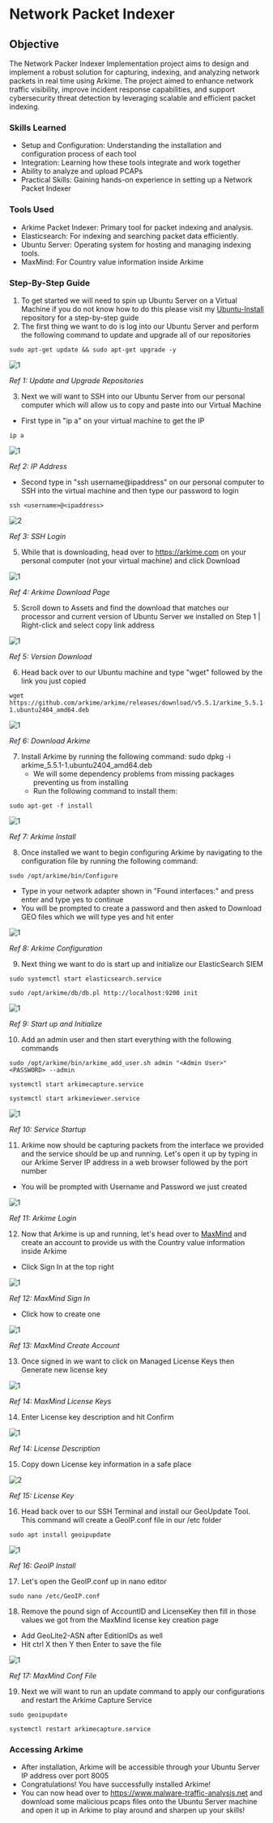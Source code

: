 # Network Packet Indexer

## Objective

The Network Packer Indexer Implementation project aims to design and implement a robust solution for capturing, indexing, and analyzing network packets in real time using Arkime. The project aimed to enhance network traffic visibility, improve incident response capabilities, and support cybersecurity threat detection by leveraging scalable and efficient packet indexing.

### Skills Learned

- Setup and Configuration: Understanding the installation and configuration process of each tool
- Integration: Learning how these tools integrate and work together 
- Ability to analyze and upload PCAPs
- Practical Skills: Gaining hands-on experience in setting up a Network Packet Indexer

### Tools Used

- Arkime Packet Indexer: Primary tool for packet indexing and analysis.
- Elasticsearch: For indexing and searching packet data efficiently.
- Ubuntu Server: Operating system for hosting and managing indexing tools.
- MaxMind: For Country value information inside Arkime

### Step-By-Step Guide

1) To get started we will need to spin up Ubuntu Server on a Virtual Machine if you do not know how to do this please visit my <a href="https://github.com/wesgough/ubuntu-install">Ubuntu-Install</a> repository for a step-by-step guide
2) The first thing we want to do is log into our Ubuntu Server and perform the following command to update and upgrade all of our repositories
```
sudo apt-get update && sudo apt-get upgrade -y
```
![1](https://github.com/user-attachments/assets/2400d15f-2ab2-4dbb-9194-1f66b6d6b934)

*Ref 1: Update and Upgrade Repositories*

3) Next we will want to SSH into our Ubuntu Server from our personal computer which will allow us to copy and paste into our Virtual Machine
  - First type in "ip a" on your virtual machine to get the IP
```
ip a
```
![1](https://github.com/user-attachments/assets/71ee53bb-cd5d-4980-a4fb-a2dc8e293a14)

*Ref 2: IP Address*

  - Second type in "ssh username@ipaddress" on our personal computer to SSH into the virtual machine and then type our password to login
```
ssh <username>@<ipaddress>
```
![2](https://github.com/user-attachments/assets/8f528f6e-381c-4790-bb57-4c5acf9db4b9)

*Ref 3: SSH Login*

5) While that is downloading, head over to https://arkime.com on your personal computer (not your virtual machine) and click Download

![1](https://github.com/user-attachments/assets/187d5df2-00d9-4c37-aab6-4755c18e5791)

*Ref 4: Arkime Download Page*

5) Scroll down to Assets and find the download that matches our processor and current version of Ubuntu Server we installed on Step 1 | Right-click and select copy link address

![1](https://github.com/user-attachments/assets/789f4b83-8f19-4304-ae2f-59eeac34d9d5)

*Ref 5: Version Download*

6) Head back over to our Ubuntu machine and type "wget" followed by the link you just copied
```
wget https://github.com/arkime/arkime/releases/download/v5.5.1/arkime_5.5.1-1.ubuntu2404_amd64.deb
```

![1](https://github.com/user-attachments/assets/4cb2be53-2055-4162-a8ad-7c70a7d3f4bc)

*Ref 6: Download Arkime*

7) Install Arkime by running the following command: sudo dpkg -i arkime_5.5.1-1.ubuntu2404_amd64.deb
   - We will some dependency problems from missing packages preventing us from installing
   - Run the following command to install them:
```
sudo apt-get -f install
```
![1](https://github.com/user-attachments/assets/f499a7a9-023a-4f0a-9983-ea88e5267aa1)

*Ref 7: Arkime Install*

8) Once installed we want to begin configuring Arkime by navigating to the configuration file by running the following command: 
```
sudo /opt/arkime/bin/Configure
```
   - Type in your network adapter shown in "Found interfaces:" and press enter and type yes to continue
   - You will be prompted to create a password and then asked to Download GEO files which we will type yes and hit enter

![1](https://github.com/user-attachments/assets/900c784f-a525-4f04-811a-53fceba1129e)

*Ref 8: Arkime Configuration*

9) Next thing we want to do is start up and initialize our ElasticSearch SIEM
```
sudo systemctl start elasticsearch.service
```
```
sudo /opt/arkime/db/db.pl http://localhost:9200 init
```

![1](https://github.com/user-attachments/assets/c7735f51-b01b-4739-8d3d-df6819ef49ae)

*Ref 9: Start up and Initialize*

10) Add an admin user and then start everything with the following commands
```
sudo /opt/arkime/bin/arkime_add_user.sh admin "<Admin User>" <PASSWORD> --admin
```
```
systemctl start arkimecapture.service
```
```
systemctl start arkimeviewer.service
```
![1](https://github.com/user-attachments/assets/4c852b23-1a18-4ab4-939a-a82e7b6c26c6)

*Ref 10: Service Startup*

11) Arkime now should be capturing packets from the interface we provided and the service should be up and running. Let's open it up by typing in our Arkime Server IP address in a web browser followed by the port number
  - You will be prompted with Username and Password we just created

![1](https://github.com/user-attachments/assets/15a861a7-fa2b-43e0-b748-fe0455637f6f)

*Ref 11: Arkime Login*

12) Now that Arkime is up and running, let's head over to <a href="https://www.maxmind.com">MaxMind</a> and create an account to provide us with the Country value information inside Arkime
  - Click Sign In at the top right

![1](https://github.com/user-attachments/assets/983266ca-392d-465b-9153-0abb2062a6cd)

*Ref 12: MaxMind Sign In*
  - Click how to create one

![1](https://github.com/user-attachments/assets/861f593e-5c7b-4230-a89b-50056c971c46)

*Ref 13: MaxMind Create Account*

13) Once signed in we want to click on Managed License Keys then Generate new license key  

![1](https://github.com/user-attachments/assets/241227cb-1cd2-456c-9f9a-f691567ba63a)

*Ref 14: MaxMind License Keys*

14) Enter License key description and hit Confirm

![1](https://github.com/user-attachments/assets/697c3a15-58c4-478d-ba81-287dfa35179a)

*Ref 14: License Description*

15) Copy down License key information in a safe place 

![2](https://github.com/user-attachments/assets/6fcaf4ee-8ea9-475d-a8fa-2727e3bd5acc)

*Ref 15: License Key*

16) Head back over to our SSH Terminal and install our GeoUpdate Tool. This command will create a GeoIP.conf file in our /etc folder
```
sudo apt install geoipupdate
```
![1](https://github.com/user-attachments/assets/310077ad-a32e-4ca7-8e89-7ad6ee75728e)

*Ref 16: GeoIP Install*

17) Let's open the GeoIP.conf up in nano editor
```
sudo nano /etc/GeoIP.conf
```

18) Remove the pound sign of AccountID and LicenseKey then fill in those values we got from the MaxMind license key creation page
  - Add GeoLite2-ASN after EditionIDs as well
  - Hit ctrl X then Y then Enter to save the file

![1](https://github.com/user-attachments/assets/391d7026-1b86-4af9-8884-5db0ba802f4c)


*Ref 17: MaxMind Conf File*

19) Next we will want to run an update command to apply our configurations and restart the Arkime Capture Service

```
sudo geoipupdate
```

```
systemctl restart arkimecapture.service
```


### Accessing Arkime
  - After installation, Arkime will be accessible through your Ubuntu Server IP address over port 8005
  - Congratulations! You have successfully installed Arkime!
  - You can now head over to https://www.malware-traffic-analysis.net and download some malicious pcaps files onto the Ubuntu Server machine and open it up in Arkime to play around and sharpen up your skills!





